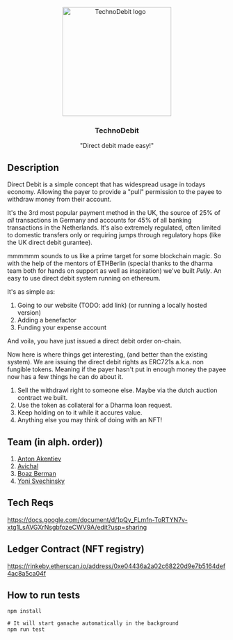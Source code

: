 <p align="center">
  <img alt="TechnoDebit logo" src="https://cdn.dribbble.com/users/344048/screenshots/3163716/old_robot.gif" height="250"/>

  <h3 align="center">TechnoDebit</h3>
  <p align="center">"Direct debit made easy!"</p>
</p>

## Description
Direct Debit is a simple concept that has widespread usage in todays economy.
Allowing the payer to provide a "pull" permission to the payee to withdraw money from their account. 

It's the 3rd most popular payment method in the UK, the source of 25% of *all* transactions in Germany and accounts for 45% of all banking transactions in the Netherlands.
It's also extremely regulated, often limited to domestic transfers only or requiring jumps through regulatory hops (like the UK direct debit gurantee).

mmmmmm sounds to us like a prime target for some blockchain magic.
So with the help of the mentors of ETHBerlin (special thanks to the dharma team both for hands on support as well as inspiration) we've built *Pully*.
An easy to use direct debit system running on ethereum.

It's as simple as:
1. Going to our website (TODO: add link) (or running a locally hosted version)
2. Adding a benefactor 
3. Funding your expense account

And voila, you have just issued a direct debit order on-chain.

Now here is where things get interesting, (and better than the existing system).
We are issuing the direct debit rights as ERC721s a.k.a. non fungible tokens.
Meaning if the payer hasn't put in enough money the payee now has a few things he can do about it.
1. Sell the withdrawl right to someone else. Maybe via the dutch auction contract we built.
2. Use the token as collateral for a Dharma loan request.
3. Keep holding on to it while it accures value.
4. Anything else you may think of doing with an NFT!

## Team (in alph. order))

1. [Anton Akentiev](github.com/anthonyakentiev)
1. [Avichal](https://github.com/avichalp)
1. [Boaz Berman](https://github.com/boazberman)
1. [Yoni Svechinsky](https://github.com/svechinsky)

## Tech Reqs
https://docs.google.com/document/d/1pQy_FLmfn-ToRTYN7v-xtg1LsAVGXrNsgbfozeCWV9A/edit?usp=sharing

## Ledger Contract (NFT registry)
https://rinkeby.etherscan.io/address/0xe04436a2a02c68220d9e7b5164def4ac8a5ca04f

## How to run tests
```
npm install

# It will start ganache automatically in the background
npm run test 
```
